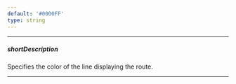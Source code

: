 ```yaml
---
default: '#0000FF'
type: string
---
```

---
##### shortDescription
Specifies the color of the line displaying the route.

---
